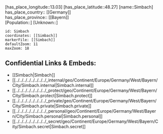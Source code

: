 ﻿---
location: [48.27,13.03] 
mapzoom: [7,12] 
mapmarker: city 
type: City
tags:
- geo/City


SpocWebEntityId: 34273
isDeleted: false
confidential: public

---
[has_place_longitude::13.03] 
[has_place_latitude::48.27] 
[name::Simbach] 
has_place_country:: [[Germany]]  
has_place_province:: [[Bayern]]  
[Population::] 
[Unknown::] 


```leaflet
id: Simbach
coordinates: [[Simbach]] 
markerFile: [[Simbach]] 
defaultZoom: 11 
maxZoom: 18
```


## Confidential Links & Embeds: 
- [[Simbach|Simbach]]  
- [[../../../../../../../../_internal/geo/Continent/Europe/Germany/West/Bayern/City/Simbach.internal|Simbach.internal]] 
- [[../../../../../../../../_protect/geo/Continent/Europe/Germany/West/Bayern/City/Simbach.protect|Simbach.protect]] 
- [[../../../../../../../../_private/geo/Continent/Europe/Germany/West/Bayern/City/Simbach.private|Simbach.private]] 
- [[../../../../../../../../_personal/geo/Continent/Europe/Germany/West/Bayern/City/Simbach.personal|Simbach.personal]] 
- [[../../../../../../../../_secret/geo/Continent/Europe/Germany/West/Bayern/City/Simbach.secret|Simbach.secret]] 
